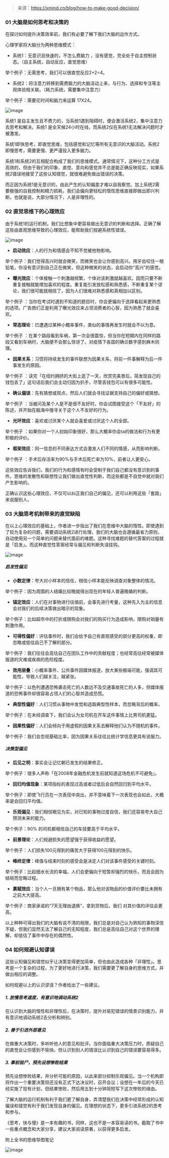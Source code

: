 > 来源：https://xmind.cn/blog/how-to-make-good-decision/

### 01 大脑是如何思考和决策的

在探讨如何提升决策效率前，我们有必要了解下我们大脑的运作方式。

心理学家将大脑分为两种思维模式：

- 系统1：无意识且快速的，不怎么费脑力 ，没有感觉，完全处于自主控制状态。（自主系统，自动反应，直觉思维）

举个例子：无需思考，我们可以很直觉反应2+2=4。

- 系统2：将注意力转移到需费脑力的大脑活动上来，与行为、选择和专注等主观体验相关联。（耗力系统，需要集中注意力）

举个例子：需要花时间和脑力来运算 17X24。

![image](《思考快与慢》_imgs\9d3302da8d4f91a3dd2025b5532897f2.png)

系统1 是自主发生且不费力的，当系统1遇到阻碍时，便会激活系统2，集中注意力去思考和解决。系统1 是全天候24小时在线，而系统2仅在系统1无法解决问题时才被激发。

系统1即快思考，即直觉思维，包括感觉和记忆等所有无意识的大脑活动。系统2即慢思考，需要更慢、更严谨投入更多脑力。

系统1和系统2的互相配合构成了我们的思维模式。通常情况下，这种分工方式是高效的，但由于我们的印象、直觉、意向和感觉并不总是能正确反映现实，如果系统2错误地接受了这些认知错觉，就很难避免做出错误的决策。

而正因为系统1是无意识的，由此产生的认知偏差才难以自我察觉。加上系统2需要极强的自我控制和精力损耗，我们会偏向更轻松的惰性思维直接即做出即兴判断。也就是说，大部分情况下，人是非理性的。

### 02 直觉思维下的心理效应

由于系统1的运行机制，我们比想象中更容易做出无意识的判断和选择。正确了解这些由直观思维导致的心理效应，能帮助我们规避系统性错误。

![image](《思考快与慢》_imgs\dfa32acf3c51ae79daeb785c8f440077.png)

- **启动效应**：人的行为和情感会不知不觉被他物影响。

举个例子：我们觉得高兴时就会微笑，而微笑也会让你感到高兴。用牙齿咬住一根铅笔，你没有意识到自己正在微笑，但这种微笑的状态，会启动你“高兴”的感觉。

- **曝光效应**：个体接触一个刺激越频繁，个体对该刺激就越喜欢。因而只要不断重复接触就能增加喜欢的程度。重复能引发放松感和熟悉感，不断重复某个谬论，我们很可能就相信了，因为人们很难对熟悉感和真相加以区别。

举个例子 ：当你在考试时遇到不知道的题目时，你会更偏向于选择看起来更熟悉的选项。广告商们正是利用了曝光效应来占领消费者的心智，因为熟悉了就会喜欢。

- **常态理论**：已遭遇过某种小概率事件，类似的事情再发生时就会不以为意。

举个例子 ：在某个路段看到车祸，第一次会很震惊，但当你在短期内在同样的路段又看到车祸时，大脑便不会那么惊讶了。对疫情下各国的确诊数字感到麻木同理。

- **因果关系**：习惯将持续发生的事件联想为因果关系，将前一件事解释为后一件事发生的原因。

举个例子 ：读完「在纽约拥挤的大街上逛了一天，欣赏完美景后，简发现自己的钱包丢了」这句话后我们会主动归因为扒手，尽管丢钱包可以有很多可能性。

- **确认偏误**：先有猜想或观点，然后人们就会寻找证据支持自己的偏好或猜想。

举个例子 ：当被问及某个人是不是很不友好时，你会试图接受这个「不友好」的陈述，并开始在脑海中搜寻关于这个人不友好的行为。

- **光环效应**：喜欢或讨厌某个人就会喜爱或讨厌这个人的全部。

举个例子 ：如果你对一个人初始印象很好，那么大概率你会ta的做法和行为有更积极的评价。

- **框架效应**：同一信息的不同表达方式会激发人们不同的情感，从而影响判断。

举个例子 ：手术后存活率为90%与手术后死亡率为10%，前者让人更安心。

这些效应告诉我们，我们的行为和感情有时会受制于我们自己都没有意识到的事件。思维的发散性和联想性让我们做出直觉性判断，而这些都是不自觉中就对我们产生影响的。

正确认识这些心理效应，不仅可以纠正我们自己的偏见，还可以利用这些「套路」来说服别人。

### 03 大脑思考机制带来的直觉缺陷

在以上心理效应的基础上，作者进一步指出了我们在思维中大脑的惰性。即使遇到了较为复杂的问题，需要调动系统2进行处理，我们的大脑也会遵循最省力原则，自动使用另一个简单的问题来替代面前的难题。这种寻找难题的替代答案的过程就是「启发」。而这种直觉性答案经常与偏见和判断失误挂钩。

![image](《思考快与慢》_imgs\b34ccb932a70a1ba322a9f3952727909.png)

##### **启发性偏见**

- **小数定律**：夸大对小样本的信任，相信小样本能反映调查对象整体的情况。

举个例子：因为周围的人结婚比较晚就得出现在的年轻人普遍晚婚的判断。

- **锚定效应**：人们在对事物进行估值前，会事先进行考量，这种先入为主的信息会对我们的后续决策做出暗示的现象。

举个例子：比如超市中的打折或限购会对我们的购买行为造成影响，限购对销量有刺激作用。

- **可得性偏好**：评估事件时，我们会给予自己有直观感受的部分更高的权重，即忽略或低估自己不了解的部分。

举个例子：我们往往会高估自己在团队工作中的贡献程度；也经常高估经常被媒体报道的灾难或疾病的危险程度。

- **效用层叠**：小概率事件、公共事件因媒体报道，放大某些极端可能，强调其可能性，导致人们越关注，越紧张。

举个例子：以色列遭遇恐怖袭击死亡的人数远不及交通事故死亡的人多，但媒体报道的恐怖事件却很容易占领人们的心智并造成恐慌。

- **典型性偏好**：人们习惯从事物中发觉和选取典型性样本，而忽略背后的概率。

举个例子：在未经调查下，我们会认为女司机在开车这件事情上比男司机更猛。

- **因果性偏好**：人们会倾向于用虚假的因果关系去解释他们认为不随机的事件。

举个例子：我们会忽视基础比率，因为因果关系往往比统计学信息更具有说服力。

##### **决策型偏见**

- **后见之明**：事实会让记忆朝已发生的结果修正。

举个例子：很多人声称「在2008年金融危机发生前就知道这场危机不可避免」。

- **回归均值现象**：某项指标的表现过高或者过低后会自然回归到平均水平。

举个例子：即使飞行员在一次表现中突出，并不意味着下一次表现也会如此，大概率是会回归平均值。

- **乐观偏见**：我们相信眼见为实，对已知的事物过度自信，我们还容易夸大自己预测未来的能力。

举个例子：90% 的司机都相信自己的车技要高于平均水平。

- **前景理论**：人们规避损失的愿望强于获得收益的愿望。

举个例子：人们损失100元得到的痛苦大于获得100元得到的快乐。

- **峰终定律**：峰值与结束时刻的感受会是决定人们对该事件感受的关键时刻。

举个例子：比起细水长流的幸福，人们会更偏向于短暂却强烈的快乐，而且会因为结局而忽略过程。

- **禀赋效应**：当个人一旦拥有某个物品，那么他对该物品的价值评价要比未拥有之前大大提高。

举个例子：商家承诺的“7天无理由退换”，拿到货物后，我们 对其价值的评估会更高。

以上种种可得出我们的大脑有说不清的局限，我们总是对自己认为熟知的事物深信不疑，但我们显然无法了解自己的无知程度，我们总是高估自己对这个世界的理解，却低估了事件中存在的偶然性。

### 04 如何规避认知谬误

这些认知偏见和错觉似乎让决策变得更加简单，但也由此造成各种「非理性」。思考是一个复杂的过程，为了更好地进行决策，我们需要更了解自身的思维方式，并做出相应的调整。

如何规避以上的认识谬误？作者给出了一些建议。

##### 1. 放慢思考速度，有意识地调动系统2

在认识到大脑的惰性和非理性后，在决策时，提升对易犯错误的情景识别能力，并有意识地调动系统2去分析和辨别。

##### 2. 善于引进外部意见

在做重大决策时，多听听他人的意见和批评。当你面临重大决策压力时，质疑自己的直觉会让你感到不愉快。但认识到别人的错误比认识到自己的错误要容易得多。

##### 3. 事前验尸，预先设想惨败结果

预先设想惨败结果，并分析可能的原因，以此来部分抑制乐观偏见。当一个机构即将作出一个重要决策但还没有正式下达决议时，召开会议；设想在一年后的今天已经实施了现有计划，但结果惨败，然后用五到十分钟简短写下这次惨败的缘由。

了解大脑的运行机制有利于我们更了解自身，弄清楚我们在决策中经常形成的认知偏误和错觉有利于我们发现自身的偏见。在理想的状态下，更多引进系统2的思考和参与。

《思考，快与慢》是一本有趣的书，同样，这也不是一本容易读的书。截取了书中一些重点概念和大家分享，建议大家阅读原著，以获得更多启发。

附上全书的思维导图笔记

![image](《思考快与慢》_imgs\b253ccaa0cf9828fbdeaad9554447f05.png)